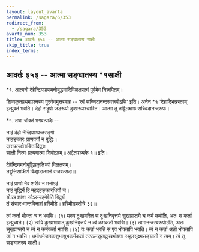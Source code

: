 ```yaml
---
layout: layout_avarta
permalink: /sagara/6/353
redirect_from:
  - /sagara/353
avarta_num: 353
title: आवर्तः ३५३ -- आत्मा सङ्घातस्य साक्षी
skip_title: true
index_terms: 
---
```


## आवर्तः ३५३ -- आत्मा सङ्घातस्य *१साक्षी

<div class="footnote" markdown="1">
*१. आत्मनो देहेन्द्रियप्राणमनोबुद्ध्यादिविलक्षणत्वं पूर्वमेव निरूपितम्।
</div>

शिष्यकृतप्रथमप्रश्नस्य गुरुरेवमुत्तरमाह -- 'त्वं सच्चिदानन्दस्वरूपोऽसि’
इति। अनेन *१ 'देहाद्भिन्नस्त्वम्' इत्युक्तं भवति। देहो सद्रूपो जडरूपो
दुःखरूपश्चास्ति। आत्मा तु तद्विलक्षणः सच्चिदानन्दरूपः।

<div class="footnote" markdown="1">
*१. तथा चोक्तं भगवत्पादैः --

नाहं देहो नेन्द्रियाण्यन्तरङ्गो  
नाहङ्कारः प्राणवर्गो न बुद्धिः।  
दारापत्यक्षेत्रवित्तादिदूरः  
साक्षी नित्यः प्रत्यगात्मा शिवोऽहम्॥ अद्वैतपञ्चके १॥ इति।

देहेन्द्रियमनोबुद्धिप्रकृतिभ्यो विलक्षणम्।  
तद्वृत्तिसाक्षिणं विद्यादात्मानं राजवत्सदा॥

नाहं प्राणो नैव शरीरं न मनोऽहं  
नाहं बुद्धिर्न हि महदहङ्कारधियौ च।  
योऽत्र ज्ञांशः सोऽस्म्यहमेवेति विदुर्यं  
तं संसारध्वान्तविनाशं हरिमीडे॥ हरिमीडस्तोत्रे ३६॥
</div>

त्वं कर्ता भोक्ता च न भवसि। (१) यस्य दुःखमस्ति स दुःखनिवृत्तये
सुखप्राप्तये च कर्म करोति, अतः स कर्ता इत्युच्यते। (२) त्वयि दुःखाभावात् दुःखनिवृत्तये न त्वं कर्मकर्ता भवसि। (३) त्वमानन्दस्वरूपोऽसि,
अतः सुखप्राप्तये च त्वं न कर्मकर्ता भवसि। (४) यः कर्ता भवति स एव
भोक्तापि भवति। त्वं न कर्ता अतो भोक्तापि त्वं न भवसि। धर्माधर्मजनकशुभाशुभकर्मकर्ता तत्फलसुखदुःखभोक्ता स्थूलसूक्ष्मसङ्घातो न त्वम्। त्वं तु
सङ्घातस्य साक्षी।
